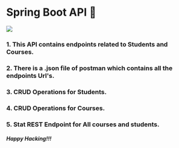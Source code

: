 # Spring Boot API 🍃
![](https://github.com/abubakar123SVD/SpringBoot-API/blob/main/spring.png)
### 1. This API contains endpoints related to Students and Courses. 
### 2. There is a .json file of postman which contains all the endpoints Url's.
### 3. CRUD Operations for Students.
### 4. CRUD Operations for Courses.
### 5. Stat REST Endpoint for All courses and students.

##### Happy Hacking!!!
